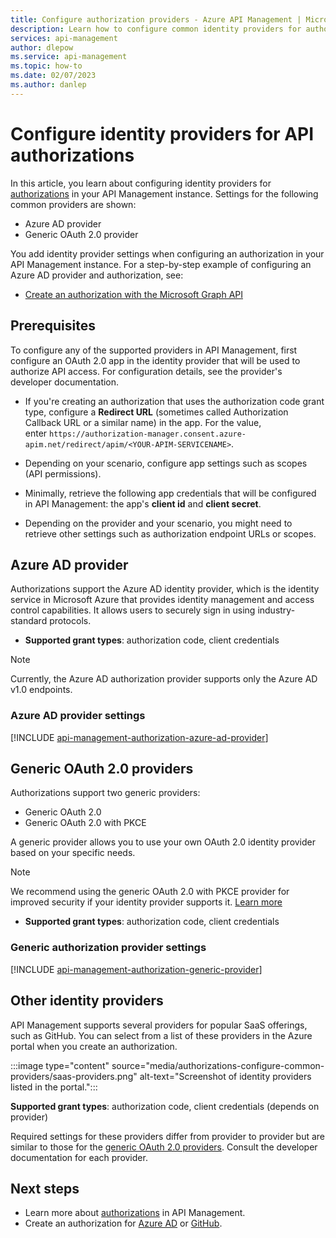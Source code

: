 ```yaml
---
title: Configure authorization providers - Azure API Management | Microsoft Docs
description: Learn how to configure common identity providers for authorizations in Azure API Management. Example providers are Azure Active Directory and a generic OAuth 2.0 provider. An authorization manages authorization tokens to an OAuth 2.0 backend service. 
services: api-management
author: dlepow
ms.service: api-management
ms.topic: how-to
ms.date: 02/07/2023
ms.author: danlep
---
```


# Configure identity providers for API authorizations

In this article, you learn about configuring identity providers for [authorizations](authorizations-overview.md) in your API Management instance. Settings for the following common providers are shown:

* Azure AD provider
* Generic OAuth 2.0 provider

You add identity provider settings when configuring an authorization in your API Management instance. For a step-by-step example of configuring an Azure AD provider and authorization, see:

* [Create an authorization with the Microsoft Graph API](authorizations-how-to-azure-ad.md)

## Prerequisites

To configure any of the supported providers in API Management, first configure an OAuth 2.0 app in the identity provider that will be used to authorize API access. For configuration details, see the provider's developer documentation.

* If you're creating an authorization that uses the authorization code grant type, configure a **Redirect URL** (sometimes called Authorization Callback URL or a similar name) in the app. For the value, enter `https://authorization-manager.consent.azure-apim.net/redirect/apim/<YOUR-APIM-SERVICENAME>`.

* Depending on your scenario, configure app settings such as scopes (API permissions).
    
* Minimally, retrieve the following app credentials that will be configured in API Management: the app's **client id** and **client secret**.

* Depending on the provider and your scenario, you might need to retrieve other settings such as authorization endpoint URLs or scopes.

## Azure AD provider

Authorizations support the Azure AD identity provider, which is the identity service in Microsoft Azure that provides identity management and access control capabilities. It allows users to securely sign in using industry-standard protocols.

* **Supported grant types**: authorization code, client credentials

> [!NOTE]
>  Currently, the Azure AD authorization provider supports only the Azure AD v1.0 endpoints.
 

### Azure AD provider settings
    
[!INCLUDE [api-management-authorization-azure-ad-provider](../../includes/api-management-authorization-azure-ad-provider.md)]


## Generic OAuth 2.0 providers

Authorizations support two generic providers:
* Generic OAuth 2.0
* Generic OAuth 2.0 with PKCE 

A generic provider allows you to use your own OAuth 2.0 identity provider based on your specific needs. 

> [!NOTE]
> We recommend using the generic OAuth 2.0 with PKCE provider for improved security if your identity provider supports it. [Learn more](https://oauth.net/2/pkce/)

* **Supported grant types**: authorization code, client credentials

### Generic authorization provider settings

[!INCLUDE [api-management-authorization-generic-provider](../../includes/api-management-authorization-generic-provider.md)]

## Other identity providers

API Management supports several providers for popular SaaS offerings, such as GitHub. You can select from a list of these providers in the Azure portal when you create an authorization.

:::image type="content" source="media/authorizations-configure-common-providers/saas-providers.png" alt-text="Screenshot of identity providers listed in the portal.":::

**Supported grant types**: authorization code, client credentials (depends on provider)

Required settings for these providers differ from provider to provider but are similar to those for the [generic OAuth 2.0 providers](#generic-oauth-20-providers). Consult the developer documentation for each provider.

## Next steps

* Learn more about [authorizations](authorizations-overview.md) in API Management.
* Create an authorization for [Azure AD](authorizations-how-to-azure-ad.md) or [GitHub](authorizations-how-to-github.md).